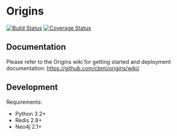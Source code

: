 # Origins

[![Build Status](https://travis-ci.org/cbmi/origins.png?branch=master)](https://travis-ci.org/cbmi/origins) [![Coverage Status](https://coveralls.io/repos/cbmi/origins/badge.png)](https://coveralls.io/r/cbmi/origins)

## Documentation

Please refer to the Origins wiki for getting started and deployment documentation: https://github.com/cbmi/origins/wiki/

## Development

Requirements:

- Python 3.2+
- Redis 2.8+
- Neo4j 2.1+
